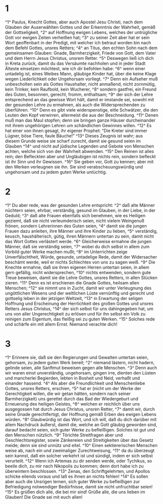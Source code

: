 # 1 
^1^ Paulus, Knecht Gottes, aber auch Apostel Jesu Christi, nach dem Glauben der Auserwählten Gottes und der Erkenntnis der Wahrheit, gemäß der Gottseligkeit, 
^2^ auf Hoffnung ewigen Lebens, welches der untrügliche Gott vor ewigen Zeiten verheißen hat; 
^3^ zu seiner Zeit aber hat er sein Wort geoffenbart in der Predigt, mit welcher ich betraut worden bin nach dem Befehl Gottes, unsres Retters; 
^4^ an Titus, den echten Sohn nach dem gemeinsamen Glauben: Gnade, Barmherzigkeit, Friede von Gott, dem Vater und dem Herrn Jesus Christus, unsrem Retter. 
^5^ Deswegen ließ ich dich in Kreta zurück, damit du das Versäumte nachholen und in jeder Stadt Älteste einsetzen möchtest, wie ich dir befohlen habe: 
^6^ wenn einer untadelig ist, eines Weibes Mann, gläubige Kinder hat, über die keine Klage wegen Liederlichkeit oder Ungehorsam vorliegt. 
^7^ Denn ein Aufseher muß unbescholten sein als Gottes Haushalter, nicht anmaßend, nicht zornmütig, kein Trinker, kein Raufbold, kein Wucherer, 
^8^ sondern gastfrei, ein Freund des Guten, besonnen, gerecht, fromm, enthaltsam; 
^9^ der sich der Lehre entsprechend an das gewisse Wort hält, damit er imstande sei, sowohl mit der gesunden Lehre zu ermahnen, als auch die Widersprechenden zu überführen. 
^10^ Denn es gibt viele widerspenstige, eitle Schwätzer, die den Leuten den Kopf verwirren, allermeist die aus der Beschneidung. 
^11^ Denen muß man das Maul stopfen; denn sie bringen ganze Häuser durcheinander mit ihrem ungehörigen Lehren um schändlichen Gewinnes willen. 
^12^ Es hat einer von ihnen gesagt, ihr eigener Prophet: “Die Kreter sind immer Lügner, böse Tiere, faule Bäuche!” 
^13^ Dieses Zeugnis ist wahr; aus diesem Grunde weise sie scharf zurecht, damit sie gesund seien im Glauben 
^14^ und nicht auf jüdische Legenden und Gebote von Menschen achten, welche sich von der Wahrheit abwenden. 
^15^ Den Reinen ist alles rein; den Befleckten aber und Ungläubigen ist nichts rein, sondern befleckt ist ihr Sinn und ihr Gewissen. 
^16^ Sie geben vor, Gott zu kennen; aber mit den Werken verleugnen sie ihn. Sie sind verabscheuungswürdig und ungehorsam und zu jedem guten Werke untüchtig. 

# 2 
^1^ Du aber rede, was der gesunden Lehre entspricht: 
^2^ daß alte Männer nüchtern seien, ehrbar, verständig, gesund im Glauben, in der Liebe, in der Geduld; 
^3^ daß alte Frauen ebenfalls sich benehmen, wie es Heiligen geziemt, daß sie nicht verleumderisch seien, nicht vielem Weingenuß frönen, sondern Lehrerinnen des Guten seien, 
^4^ damit sie die jungen Frauen dazu anleiten, ihre Männer und ihre Kinder zu lieben, 
^5^ verständig, keusch, haushälterisch, gütig, ihren Männern untertan zu sein, damit nicht das Wort Gottes verlästert werde. 
^6^ Gleicherweise ermahne die jungen Männer, daß sie verständig seien, 
^7^ wobei du dich selbst in allem zum Vorbild guter Werke machen mußt; 
^8^ im Unterrichten zeige Unverfälschtheit, Würde, gesunde, untadelige Rede, damit der Widersacher beschämt werde, weil er nichts Schlechtes von uns zu sagen weiß. 
^9^ Die Knechte ermahne, daß sie ihren eigenen Herren untertan seien, in allem gern gefällig, nicht widersprechen, 
^10^ nichts entwenden, sondern gute Treue beweisen, damit sie die Lehre Gottes, unsres Retters, in allen Stücken zieren. 
^11^ Denn es ist erschienen die Gnade Gottes, heilsam allen Menschen; 
^12^ sie nimmt uns in Zucht, damit wir unter Verleugnung des ungöttlichen Wesens und der weltlichen Lüste vernünftig und gerecht und gottselig leben in der jetzigen Weltzeit, 
^13^ in Erwartung der seligen Hoffnung und Erscheinung der Herrlichkeit des großen Gottes und unsres Retters Jesus Christus, 
^14^ der sich selbst für uns dahingegeben hat, um uns von aller Ungerechtigkeit zu erlösen und für ihn selbst ein Volk zu reinigen zum Eigentum, das fleißig sei zu guten Werken. 
^15^ Solches rede und schärfe ein mit allem Ernst. Niemand verachte dich! 

# 3 
^1^ Erinnere sie, daß sie den Regierungen und Gewalten untertan seien, gehorsam, zu jedem guten Werk bereit; 
^2^ niemand lästern, nicht hadern, gelinde seien, alle Sanftmut beweisen gegen alle Menschen. 
^3^ Denn auch wir waren einst unverständig, ungehorsam, gingen irre, dienten den Lüsten und mancherlei Begierden, lebten in Bosheit und Neid, verhaßt und einander hassend. 
^4^ Als aber die Freundlichkeit und Menschenliebe Gottes, unsres Retters, erschien, 
^5^ hat er (nicht um der Werke der Gerechtigkeit willen, die wir getan hätten, sondern nach seiner Barmherzigkeit) uns gerettet durch das Bad der Wiedergeburt und Erneuerung des heiligen Geistes, 
^6^ welchen er reichlich über uns ausgegossen hat durch Jesus Christus, unsren Retter, 
^7^ damit wir, durch seine Gnade gerechtfertigt, der Hoffnung gemäß Erben des ewigen Lebens würden. 
^8^ Glaubwürdig ist das Wort, und ich will, daß du dich darüber mit allem Nachdruck äußerst, damit die, welche an Gott gläubig geworden sind, darauf bedacht seien, sich guter Werke zu befleißigen. Solches ist gut und den Menschen nützlich. 
^9^ Törichte Streitfragen aber und Geschlechtsregister, sowie Zänkereien und Streitigkeiten über das Gesetz meide; denn sie sind unnütz und eitel. 
^10^ Einen sektiererischen Menschen weise ab, nach ein und zweimaliger Zurechtweisung, 
^11^ da du überzeugt sein kannst, daß ein solcher verkehrt ist und sündigt, indem er sich selbst verurteilt. 
^12^ Wenn ich Artemas zu dir senden werde, oder Tychikus, so beeile dich, zu mir nach Nikopolis zu kommen; denn dort habe ich zu überwintern beschlossen. 
^13^ Zenas, den Schriftgelehrten, und Apollos schicke eilends voraus und laß es ihnen an nichts fehlen! 
^14^ Es sollen aber auch die Unsrigen lernen, sich guter Werke zu befleißigen zur Befriedigung notwendiger Bedürfnisse, damit sie nicht unfruchtbar seien! 
^15^ Es grüßen dich alle, die bei mir sind! Grüße alle, die uns lieben im Glauben! Die Gnade sei mit euch allen! 